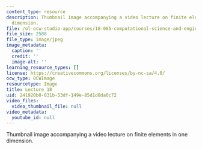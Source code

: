 ```yaml
---
content_type: resource
description: Thumbnail image accompanying a video lecture on finite elements in one
  dimension.
file: /ol-ocw-studio-app/courses/18-085-computational-science-and-engineering-i-fall-2008/241920b0031b53df149e85d1d8da0c72_18.jpg
file_size: 2588
file_type: image/jpeg
image_metadata:
  caption: ''
  credit: ''
  image-alt: ''
learning_resource_types: []
license: https://creativecommons.org/licenses/by-nc-sa/4.0/
ocw_type: OCWImage
resourcetype: Image
title: Lecture 18
uid: 241920b0-031b-53df-149e-85d1d8da0c72
video_files:
  video_thumbnail_file: null
video_metadata:
  youtube_id: null
---
```

Thumbnail image accompanying a video lecture on finite elements in one dimension.